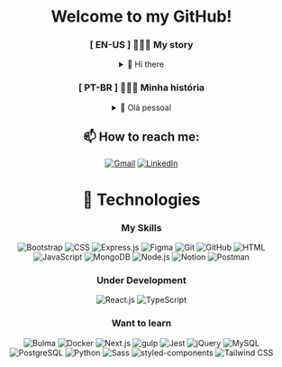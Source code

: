 <div align="center">

# Welcome to my GitHub!

### [ EN-US ] 🧑🏻‍💻 My story

<details>
<summary>👋 Hi there</summary>

I'm a dedicated **developer** who loves to learn and share knowledge. My journey began as an undergraduate student, where I explored the fields of **Interior Design** and **Architecture and Urbanism**. I've also had the unique experience of working as a **Tattoo Artist**, improving my artistic skills and creativity.

I'm always looking for new challenges and opportunities for personal and professional growth. Currently, I've been working on my **career transition** to the technology field. My primary goal is to become a **Full Stack Developer**.

In my free time, I enjoy reading, drawing, gaming, watching anime, movies, TV Series/Shows, and exploring new places.

</details>

### [ PT-BR ] 🧑🏻‍💻 Minha história

<details>
<summary>👋 Olá pessoal</summary>
  
Sou um **desenvolvedor** dedicado que adora aprender e compartilhar conhecimento. Minha jornada começou como estudante universitário, onde explorei as áreas de **Design de Interiores** e **Arquitetura e Urbanismo**. Também já tive a experiência única de trabalhar como **Tatuador**, aprimorando minhas habilidades artísticas e criatividade.

Estou sempre em busca de novos desafios e oportunidades de crescimento pessoal e profissional. Atualmente, tenho trabalhado na minha **transição de carreira** para a área de tecnologia. Meu objetivo principal é me tornar um **Desenvolvedor Full Stack**.

No meu tempo livre, gosto de ler, desenhar, jogar, assistir animes, filmes, séries, e explorar novos lugares.

</details>

## 📫 How to reach me:

[![Gmail](https://img.shields.io/badge/Gmail-eb493b.svg?logo=gmail&logoColor=white&link=mailto:ramoonlorenzo@gmail.com)](mailto:ramoonlorenzo@gmail.com) [![LinkedIn](https://img.shields.io/badge/LinkedIn-0a66c2.svg?logo=linkedin&logoColor=white)](https://linkedin.com/in/ramoonlorenzo)

# 🚀 Technologies

### My Skills

![Bootstrap](https://img.shields.io/badge/Bootstrap-8712fb.svg?style=for-the-badge&logo=bootstrap&logoColor=white) ![CSS](https://img.shields.io/badge/CSS-0170ba.svg?style=for-the-badge&logo=css3&logoColor=white) ![Express.js](https://img.shields.io/badge/Express.js-000000.svg?style=for-the-badge&logo=express&logoColor=white) ![Figma](https://img.shields.io/badge/Figma-f24e1e.svg?style=for-the-badge&logo=figma&logoColor=white) ![Git](https://img.shields.io/badge/Git-f54d27.svg?style=for-the-badge&logo=git&logoColor=white) ![GitHub](https://img.shields.io/badge/GitHub-000000.svg?style=for-the-badge&logo=github&logoColor=white) ![HTML](https://img.shields.io/badge/HTML-e44d26.svg?style=for-the-badge&logo=html5&logoColor=white) ![JavaScript](https://img.shields.io/badge/JavaScript-F5da55.svg?style=for-the-badge&logo=javascript&logoColor=white) ![MongoDB](https://img.shields.io/badge/MongoDB-07ab4f.svg?style=for-the-badge&logo=mongodb&logoColor=white) ![Node.js](https://img.shields.io/badge/Node.js-87cf30.svg?style=for-the-badge&logo=nodedotjs&logoColor=white) ![Notion](https://img.shields.io/badge/Notion-000000.svg?style=for-the-badge&logo=notion&logoColor=white) ![Postman](https://img.shields.io/badge/Postman-e05320.svg?style=for-the-badge&logo=postman&logoColor=white)

### Under Development

![React.js](https://img.shields.io/badge/React.js-087ea4.svg?style=for-the-badge&logo=react&logoColor=white) ![TypeScript](https://img.shields.io/badge/TypeScript-3178c6.svg?style=for-the-badge&logo=typescript&logoColor=white)

### Want to learn

![Bulma](https://img.shields.io/badge/Bulma-00d1b2.svg?style=for-the-badge&logo=bulma&logoColor=white) ![Docker](https://img.shields.io/badge/Docker-2496ed.svg?style=for-the-badge&logo=docker&logoColor=white) ![Next.js](https://img.shields.io/badge/Next.js-000000.svg?style=for-the-badge&logo=nextdotjs&logoColor=white) ![gulp](https://img.shields.io/badge/Gulp-cf4647.svg?style=for-the-badge&logo=gulp&logoColor=white) ![Jest](https://img.shields.io/badge/Jest-99425b.svg?style=for-the-badge&logo=jest&logoColor=white) ![jQuery](https://img.shields.io/badge/jQuery-0868ab.svg?style=for-the-badge&logo=jquery&logoColor=white) ![MySQL](https://img.shields.io/badge/MySQL-3e6e93.svg?style=for-the-badge&logo=mysql&logoColor=white) ![PostgreSQL](https://img.shields.io/badge/PostgreSQL-336791.svg?style=for-the-badge&logo=postgresql&logoColor=white) ![Python](https://img.shields.io/badge/Python-316e9e.svg?style=for-the-badge&logo=python&logoColor=white) ![Sass](https://img.shields.io/badge/Sass-cf649a.svg?style=for-the-badge&logo=sass&logoColor=white) ![styled-components](https://img.shields.io/badge/styled--components-d977b3.svg?style=for-the-badge&logo=styledcomponents&logoColor=white) ![Tailwind CSS](https://img.shields.io/badge/Tailwind_CSS-0ea5e9.svg?style=for-the-badge&logo=tailwindcss&logoColor=white)

</div>
